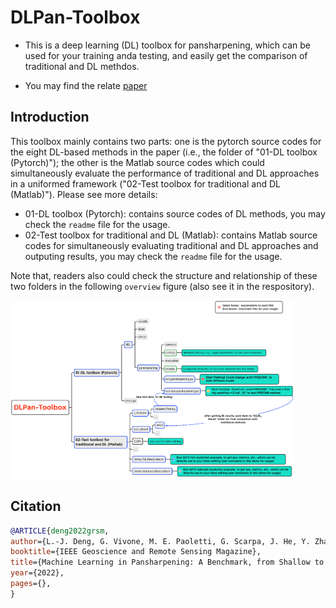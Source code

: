 # DLPan-Toolbox

* This is a deep learning (DL) toolbox for pansharpening, which can be used for your training anda testing, and easily get the comparison of traditional and DL methdos.

* You may find the relate [paper](https://liangjiandeng.github.io/)




## Introduction
This toolbox mainly contains two parts: one is the pytorch source codes for the eight DL-based methods in the paper (i.e., the folder of "01-DL toolbox (Pytorch)"); the other is the Matlab source codes which could simultaneously evaluate the performance of traditional and DL approaches in a uniformed framework ("02-Test toolbox for traditional and DL (Matlab)"). Please see more details:

- 01-DL toolbox (Pytorch): contains source codes of DL methods, you may check the ``readme`` file for the usage.
- 02-Test toolbox for traditional and DL (Matlab): contains Matlab source codes for simultaneously evaluating traditional and DL approaches and outputing results, you may check the ``readme`` file for the usage.

Note that, readers also could check the structure and relationship of these two folders in the following ``overview`` figure (also see it in the respository).


<img src="overview.png" width = "90%" />



## Citation
```bibtex
@ARTICLE{deng2022grsm,
author={L.-J. Deng, G. Vivone, M. E. Paoletti, G. Scarpa, J. He, Y. Zhang, J. Chanussot, and A. Plaza},
booktitle={IEEE Geoscience and Remote Sensing Magazine},
title={Machine Learning in Pansharpening: A Benchmark, from Shallow to Deep Networks},
year={2022},
pages={},
}
```
